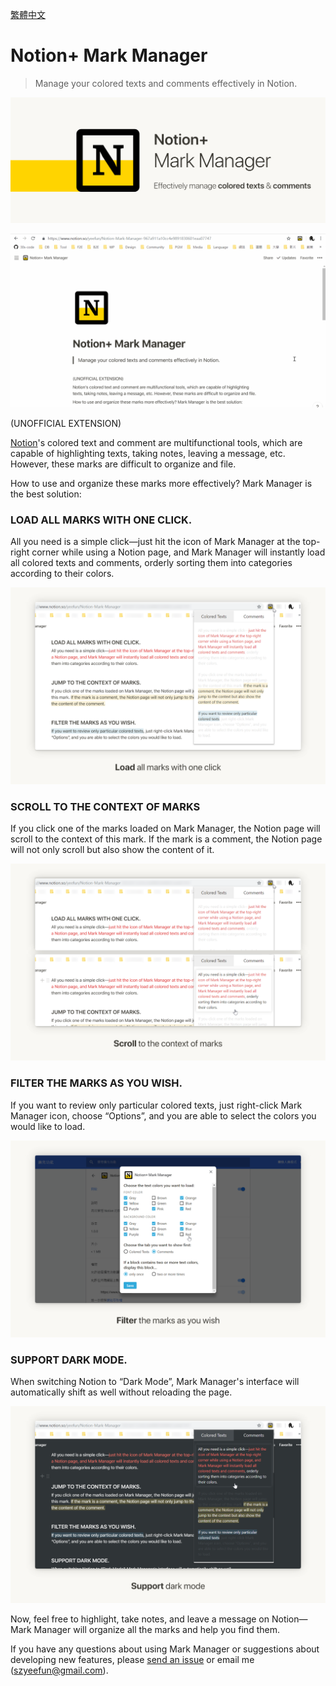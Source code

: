 [繁體中文](./README-zh.md)

# Notion+ Mark Manager

> Manage your colored texts and comments effectively in Notion.

![](./promotion/img/跑馬燈_En.png)

![](./video/demo.gif)

(UNOFFICIAL EXTENSION)

[Notion](https://www.notion.so/)'s colored text and comment are multifunctional tools, which are capable of highlighting texts, taking notes, leaving a message, etc. However, these marks are difficult to organize and file.

How to use and organize these marks more effectively? Mark Manager is the best solution:

### LOAD ALL MARKS WITH ONE CLICK.

All you need is a simple click—just hit the icon of Mark Manager at the top-right corner while using a Notion page, and Mark Manager will instantly load all colored texts and comments, orderly sorting them into categories according to their colors.

![](./screenshot/img/en/2_Load-all-marks-with-one-click.png)

### SCROLL TO THE CONTEXT OF MARKS

If you click one of the marks loaded on Mark Manager, the Notion page will scroll to the context of this mark. If the mark is a comment, the Notion page will not only scroll but also show the content of it.

![](./screenshot/img/en/3_Scroll-to-the-context-of-marks.png)

### FILTER THE MARKS AS YOU WISH.

If you want to review only particular colored texts, just right-click Mark Manager icon, choose “Options”, and you are able to select the colors you would like to load.

![](./screenshot/img/en/4_Filter-the-marks-as-you-wish.png)

### SUPPORT DARK MODE.

When switching Notion to “Dark Mode”, Mark Manager's interface will automatically shift as well without reloading the page.

![](./screenshot/img/en/5_Support-dark-mode.png)

Now, feel free to highlight, take notes, and leave a message on Notion—Mark Manager will organize all the marks and help you find them.

If you have any questions about using Mark Manager or suggestions about developing new features, please [send an issue](https://github.com/yeefun/notion-mark-manager/issues) or email me (szyeefun@gmail.com).
